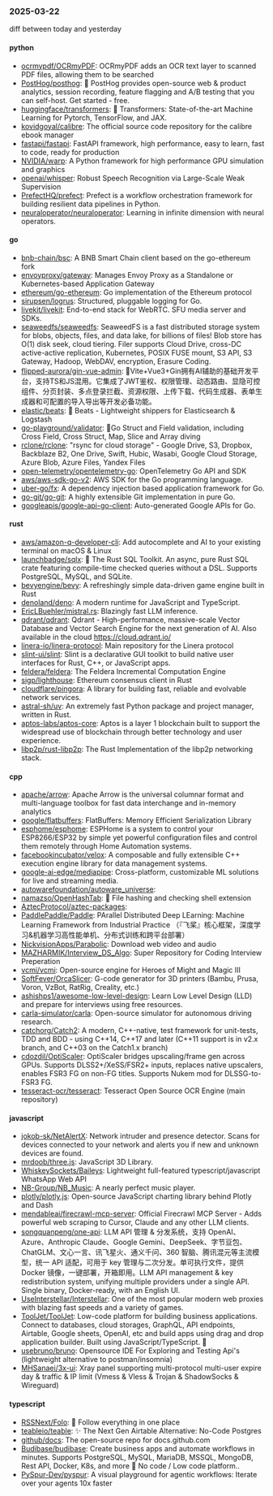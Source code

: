### 2025-03-22
diff between today and yesterday

#### python
* [ocrmypdf/OCRmyPDF](https://github.com/ocrmypdf/OCRmyPDF): OCRmyPDF adds an OCR text layer to scanned PDF files, allowing them to be searched
* [PostHog/posthog](https://github.com/PostHog/posthog): 🦔 PostHog provides open-source web & product analytics, session recording, feature flagging and A/B testing that you can self-host. Get started - free.
* [huggingface/transformers](https://github.com/huggingface/transformers): 🤗 Transformers: State-of-the-art Machine Learning for Pytorch, TensorFlow, and JAX.
* [kovidgoyal/calibre](https://github.com/kovidgoyal/calibre): The official source code repository for the calibre ebook manager
* [fastapi/fastapi](https://github.com/fastapi/fastapi): FastAPI framework, high performance, easy to learn, fast to code, ready for production
* [NVIDIA/warp](https://github.com/NVIDIA/warp): A Python framework for high performance GPU simulation and graphics
* [openai/whisper](https://github.com/openai/whisper): Robust Speech Recognition via Large-Scale Weak Supervision
* [PrefectHQ/prefect](https://github.com/PrefectHQ/prefect): Prefect is a workflow orchestration framework for building resilient data pipelines in Python.
* [neuraloperator/neuraloperator](https://github.com/neuraloperator/neuraloperator): Learning in infinite dimension with neural operators.

#### go
* [bnb-chain/bsc](https://github.com/bnb-chain/bsc): A BNB Smart Chain client based on the go-ethereum fork
* [envoyproxy/gateway](https://github.com/envoyproxy/gateway): Manages Envoy Proxy as a Standalone or Kubernetes-based Application Gateway
* [ethereum/go-ethereum](https://github.com/ethereum/go-ethereum): Go implementation of the Ethereum protocol
* [sirupsen/logrus](https://github.com/sirupsen/logrus): Structured, pluggable logging for Go.
* [livekit/livekit](https://github.com/livekit/livekit): End-to-end stack for WebRTC. SFU media server and SDKs.
* [seaweedfs/seaweedfs](https://github.com/seaweedfs/seaweedfs): SeaweedFS is a fast distributed storage system for blobs, objects, files, and data lake, for billions of files! Blob store has O(1) disk seek, cloud tiering. Filer supports Cloud Drive, cross-DC active-active replication, Kubernetes, POSIX FUSE mount, S3 API, S3 Gateway, Hadoop, WebDAV, encryption, Erasure Coding.
* [flipped-aurora/gin-vue-admin](https://github.com/flipped-aurora/gin-vue-admin): 🚀Vite+Vue3+Gin拥有AI辅助的基础开发平台，支持TS和JS混用。它集成了JWT鉴权、权限管理、动态路由、显隐可控组件、分页封装、多点登录拦截、资源权限、上传下载、代码生成器、表单生成器和可配置的导入导出等开发必备功能。
* [elastic/beats](https://github.com/elastic/beats): 🐠 Beats - Lightweight shippers for Elasticsearch & Logstash
* [go-playground/validator](https://github.com/go-playground/validator): 💯Go Struct and Field validation, including Cross Field, Cross Struct, Map, Slice and Array diving
* [rclone/rclone](https://github.com/rclone/rclone): "rsync for cloud storage" - Google Drive, S3, Dropbox, Backblaze B2, One Drive, Swift, Hubic, Wasabi, Google Cloud Storage, Azure Blob, Azure Files, Yandex Files
* [open-telemetry/opentelemetry-go](https://github.com/open-telemetry/opentelemetry-go): OpenTelemetry Go API and SDK
* [aws/aws-sdk-go-v2](https://github.com/aws/aws-sdk-go-v2): AWS SDK for the Go programming language.
* [uber-go/fx](https://github.com/uber-go/fx): A dependency injection based application framework for Go.
* [go-git/go-git](https://github.com/go-git/go-git): A highly extensible Git implementation in pure Go.
* [googleapis/google-api-go-client](https://github.com/googleapis/google-api-go-client): Auto-generated Google APIs for Go.

#### rust
* [aws/amazon-q-developer-cli](https://github.com/aws/amazon-q-developer-cli): Add autocomplete and AI to your existing terminal on macOS & Linux
* [launchbadge/sqlx](https://github.com/launchbadge/sqlx): 🧰 The Rust SQL Toolkit. An async, pure Rust SQL crate featuring compile-time checked queries without a DSL. Supports PostgreSQL, MySQL, and SQLite.
* [bevyengine/bevy](https://github.com/bevyengine/bevy): A refreshingly simple data-driven game engine built in Rust
* [denoland/deno](https://github.com/denoland/deno): A modern runtime for JavaScript and TypeScript.
* [EricLBuehler/mistral.rs](https://github.com/EricLBuehler/mistral.rs): Blazingly fast LLM inference.
* [qdrant/qdrant](https://github.com/qdrant/qdrant): Qdrant - High-performance, massive-scale Vector Database and Vector Search Engine for the next generation of AI. Also available in the cloud https://cloud.qdrant.io/
* [linera-io/linera-protocol](https://github.com/linera-io/linera-protocol): Main repository for the Linera protocol
* [slint-ui/slint](https://github.com/slint-ui/slint): Slint is a declarative GUI toolkit to build native user interfaces for Rust, C++, or JavaScript apps.
* [feldera/feldera](https://github.com/feldera/feldera): The Feldera Incremental Computation Engine
* [sigp/lighthouse](https://github.com/sigp/lighthouse): Ethereum consensus client in Rust
* [cloudflare/pingora](https://github.com/cloudflare/pingora): A library for building fast, reliable and evolvable network services.
* [astral-sh/uv](https://github.com/astral-sh/uv): An extremely fast Python package and project manager, written in Rust.
* [aptos-labs/aptos-core](https://github.com/aptos-labs/aptos-core): Aptos is a layer 1 blockchain built to support the widespread use of blockchain through better technology and user experience.
* [libp2p/rust-libp2p](https://github.com/libp2p/rust-libp2p): The Rust Implementation of the libp2p networking stack.

#### cpp
* [apache/arrow](https://github.com/apache/arrow): Apache Arrow is the universal columnar format and multi-language toolbox for fast data interchange and in-memory analytics
* [google/flatbuffers](https://github.com/google/flatbuffers): FlatBuffers: Memory Efficient Serialization Library
* [esphome/esphome](https://github.com/esphome/esphome): ESPHome is a system to control your ESP8266/ESP32 by simple yet powerful configuration files and control them remotely through Home Automation systems.
* [facebookincubator/velox](https://github.com/facebookincubator/velox): A composable and fully extensible C++ execution engine library for data management systems.
* [google-ai-edge/mediapipe](https://github.com/google-ai-edge/mediapipe): Cross-platform, customizable ML solutions for live and streaming media.
* [autowarefoundation/autoware_universe](https://github.com/autowarefoundation/autoware_universe): 
* [namazso/OpenHashTab](https://github.com/namazso/OpenHashTab): 📝 File hashing and checking shell extension
* [AztecProtocol/aztec-packages](https://github.com/AztecProtocol/aztec-packages): 
* [PaddlePaddle/Paddle](https://github.com/PaddlePaddle/Paddle): PArallel Distributed Deep LEarning: Machine Learning Framework from Industrial Practice （『飞桨』核心框架，深度学习&机器学习高性能单机、分布式训练和跨平台部署）
* [NickvisionApps/Parabolic](https://github.com/NickvisionApps/Parabolic): Download web video and audio
* [MAZHARMIK/Interview_DS_Algo](https://github.com/MAZHARMIK/Interview_DS_Algo): Super Repository for Coding Interview Preperation
* [vcmi/vcmi](https://github.com/vcmi/vcmi): Open-source engine for Heroes of Might and Magic III
* [SoftFever/OrcaSlicer](https://github.com/SoftFever/OrcaSlicer): G-code generator for 3D printers (Bambu, Prusa, Voron, VzBot, RatRig, Creality, etc.)
* [ashishps1/awesome-low-level-design](https://github.com/ashishps1/awesome-low-level-design): Learn Low Level Design (LLD) and prepare for interviews using free resources.
* [carla-simulator/carla](https://github.com/carla-simulator/carla): Open-source simulator for autonomous driving research.
* [catchorg/Catch2](https://github.com/catchorg/Catch2): A modern, C++-native, test framework for unit-tests, TDD and BDD - using C++14, C++17 and later (C++11 support is in v2.x branch, and C++03 on the Catch1.x branch)
* [cdozdil/OptiScaler](https://github.com/cdozdil/OptiScaler): OptiScaler bridges upscaling/frame gen across GPUs. Supports DLSS2+/XeSS/FSR2+ inputs, replaces native upscalers, enables FSR3 FG on non-FG titles. Supports Nukem mod for DLSSG-to-FSR3 FG.
* [tesseract-ocr/tesseract](https://github.com/tesseract-ocr/tesseract): Tesseract Open Source OCR Engine (main repository)

#### javascript
* [jokob-sk/NetAlertX](https://github.com/jokob-sk/NetAlertX): Network intruder and presence detector. Scans for devices connected to your network and alerts you if new and unknown devices are found.
* [mrdoob/three.js](https://github.com/mrdoob/three.js): JavaScript 3D Library.
* [WhiskeySockets/Baileys](https://github.com/WhiskeySockets/Baileys): Lightweight full-featured typescript/javascript WhatsApp Web API
* [NB-Group/NB_Music](https://github.com/NB-Group/NB_Music): A nearly perfect music player.
* [plotly/plotly.js](https://github.com/plotly/plotly.js): Open-source JavaScript charting library behind Plotly and Dash
* [mendableai/firecrawl-mcp-server](https://github.com/mendableai/firecrawl-mcp-server): Official Firecrawl MCP Server - Adds powerful web scraping to Cursor, Claude and any other LLM clients.
* [songquanpeng/one-api](https://github.com/songquanpeng/one-api): LLM API 管理 & 分发系统，支持 OpenAI、Azure、Anthropic Claude、Google Gemini、DeepSeek、字节豆包、ChatGLM、文心一言、讯飞星火、通义千问、360 智脑、腾讯混元等主流模型，统一 API 适配，可用于 key 管理与二次分发。单可执行文件，提供 Docker 镜像，一键部署，开箱即用。LLM API management & key redistribution system, unifying multiple providers under a single API. Single binary, Docker-ready, with an English UI.
* [UseInterstellar/Interstellar](https://github.com/UseInterstellar/Interstellar): One of the most popular modern web proxies with blazing fast speeds and a variety of games.
* [ToolJet/ToolJet](https://github.com/ToolJet/ToolJet): Low-code platform for building business applications. Connect to databases, cloud storages, GraphQL, API endpoints, Airtable, Google sheets, OpenAI, etc and build apps using drag and drop application builder. Built using JavaScript/TypeScript. 🚀
* [usebruno/bruno](https://github.com/usebruno/bruno): Opensource IDE For Exploring and Testing Api's (lightweight alternative to postman/insomnia)
* [MHSanaei/3x-ui](https://github.com/MHSanaei/3x-ui): Xray panel supporting multi-protocol multi-user expire day & traffic & IP limit (Vmess & Vless & Trojan & ShadowSocks & Wireguard)

#### typescript
* [RSSNext/Folo](https://github.com/RSSNext/Folo): 🧡 Follow everything in one place
* [teableio/teable](https://github.com/teableio/teable): ✨ The Next Gen Airtable Alternative: No-Code Postgres
* [github/docs](https://github.com/github/docs): The open-source repo for docs.github.com
* [Budibase/budibase](https://github.com/Budibase/budibase): Create business apps and automate workflows in minutes. Supports PostgreSQL, MySQL, MariaDB, MSSQL, MongoDB, Rest API, Docker, K8s, and more 🚀 No code / Low code platform..
* [PySpur-Dev/pyspur](https://github.com/PySpur-Dev/pyspur): A visual playground for agentic workflows: Iterate over your agents 10x faster
